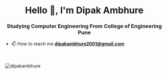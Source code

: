 <h1 align="center">Hello 👋, I'm Dipak Ambhure</h1>
<h3 align="center">Studying Computer Engineering From College of Engineering Pune</h3>

- 📫 How to reach me **dipakambhure2001@gmail.com**


<br>

<p>&nbsp;<img align="center" src="https://github-readme-stats.vercel.app/api?username=dipakambhure&show_icons=true&locale=en" alt="dipakambhure" /></p>

